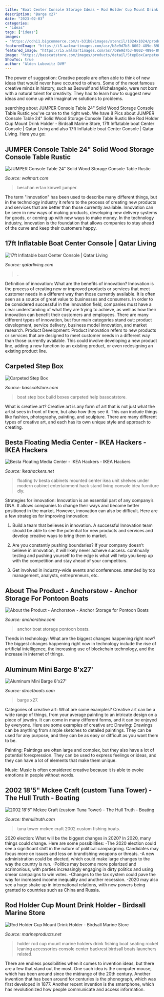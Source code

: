 ```yaml
---
title: "Boat Center Console Storage Ideas ~ Rod Holder Cup Mount Drink Holder"
description: "Barge x27"
date: "2023-02-03"
categories:
- "ideas"
tags: ["ideas"]
images:
- "https://cdn11.bigcommerce.com/s-b31b8/images/stencil/1024x1024/products/505/1442/IMG_1106__98316.1464894963.jpg?c=2"
featuredImage: "https://i5.walmartimages.com/asr/b8e9d7b3-8002-489e-89b8-c64e5d8669ab_1.eaad1c0af9829d3b62f111616860f6c3.jpeg"
featured_image: "https://i5.walmartimages.com/asr/b8e9d7b3-8002-489e-89b8-c64e5d8669ab_1.eaad1c0af9829d3b62f111616860f6c3.jpeg"
image: "https://basscatstore.com/images/products/detail/StepBoxCarpeted04.JPG"
ShowToc: true
author: "Alden Lubowitz DVM"
---
```



The power of suggestion:
Creative people are often able to think of new ideas that would never have occurred to others. Some of the most famous creative minds in history, such as Beowulf and Michelangelo, were not born with a natural talent for creativity. They had to learn how to suggest new ideas and come up with imaginative solutions to problems.

	

		
searching about JUMPER Console Table 24&quot; Solid Wood Storage Console Table Rustic you've came to the right web. We have 8 Pics about JUMPER Console Table 24&quot; Solid Wood Storage Console Table Rustic like Rod Holder Cup Mount Drink Holder - Birdsall Marine Store, 17ft Inflatable boat Center Console | Qatar Living and also 17ft Inflatable boat Center Console | Qatar Living. Here you go:
		
    
## JUMPER Console Table 24&quot; Solid Wood Storage Console Table Rustic

<img loading=lazy src="https://i5.walmartimages.com/asr/b8e9d7b3-8002-489e-89b8-c64e5d8669ab_1.eaad1c0af9829d3b62f111616860f6c3.jpeg" onerror="this.onerror=null;this.src='https://tse3.mm.bing.net/th?id=OIP.GvbvCKc7AoL1mUKug8MoqAHaHa&amp;pid=15.1';" alt="JUMPER Console Table 24&quot; Solid Wood Storage Console Table Rustic">

_Source: walmart.com_

>beschan ertan kinwell jumper. 

	

The term "innovation" has been used to describe many different things, but in the technology industry it refers to the process of creating new products and services that are better than those currently available. Innovation can be seen in new ways of making products, developing new delivery systems for goods, or coming up with new ways to make money. In the technology industry, innovation is the foundation that allows companies to stay ahead of the curve and keep their customers happy.

    
## 17ft Inflatable Boat Center Console | Qatar Living

<img loading=lazy src="http://files.qatarliving.com/styles/horizontal_large/s3/2019/11/10/PHOTO-2019-11-09-13-06-54.jpg?itok=hDm0eeYq" onerror="this.onerror=null;this.src='https://tse4.mm.bing.net/th?id=OIP.Q2K1yEkr30eFQDKlTDdZmwHaNL&amp;pid=15.1';" alt="17ft Inflatable boat Center Console | Qatar Living">

_Source: qatarliving.com_

>. 

	

Definition of innovation: What are the benefits of innovation?
Innovation is the process of creating new or improved products or services that meet customer needs in a different way than those currently available. It is often seen as a source of great value to businesses and consumers. In order to be considered successful in the innovation field, companies must have a clear understanding of what they are trying to achieve, as well as how their innovation can benefit their customers and employees. There are many different types of innovation, but four main categories stand out: product development, service delivery, business model innovation, and market research. Product Development: Product innovation refers to new products or services that are designed to meet customer needs in a different way than those currently available. This could involve developing a new product line, adding a new function to an existing product, or even redesigning an existing product line.

    
## Carpeted Step Box

<img loading=lazy src="https://basscatstore.com/images/products/detail/StepBoxCarpeted04.JPG" onerror="this.onerror=null;this.src='https://tse2.mm.bing.net/th?id=OIP.5fIRnRAb4LQRHgNL2y6njAHaJ3&amp;pid=15.1';" alt="Carpeted Step Box">

_Source: basscatstore.com_

>boat step box build boxes carpeted help basscatstore. 

	

What is creative art?
Creative art is any form of art that is not just what the artist sees in front of them, but also how they see it. This can include things like fashion, photography, painting, and sculpture. There are many different types of creative art, and each has its own unique style and approach to creating.

    
## Besta Floating Media Center - IKEA Hackers - IKEA Hackers

<img loading=lazy src="http://www.ikeahackers.net/wp-content/uploads/2013/06/rsz_img_20110724_212923-760745.jpg" onerror="this.onerror=null;this.src='https://tse4.mm.bing.net/th?id=OIP.TU_kQC8vj3t5XfRCvIUhjQHaFj&amp;pid=15.1';" alt="Besta Floating Media Center - IKEA Hackers - IKEA Hackers">

_Source: ikeahackers.net_

>floating tv besta cabinets mounted center ikea unit shelves under modern cabinet entertainment hack stand living console idea furniture diy. 

	

Strategies for innovation:
Innovation is an essential part of any company’s DNA. It allows companies to change their ways and become better positioned in the market. However, innovation can also be difficult. Here are a few strategies for improving innovation:
1. Build a team that believes in innovation. A successful Innovation team should be able to see the potential for new products and services and develop creative ways to bring them to market.

2. Are you constantly pushing boundaries? If your company doesn’t believe in innovation, it will likely never achieve success. continually testing and pushing yourself to the edge is what will help you keep up with the competition and stay ahead of your competitors.

3. Get involved in industry-wide events and conferences. attended by top management, analysts, entrepreneurs, etc.

    
## About The Product - Anchorstow - Anchor Storage For Pontoon Boats

<img loading=lazy src="https://anchorstow.com/wp-content/uploads/2015/03/boat-anchor-009-4.jpg" onerror="this.onerror=null;this.src='https://tse3.mm.bing.net/th?id=OIP.8O9KSjzZzOzvIOld2QhBHgHaJ4&amp;pid=15.1';" alt="About the Product - Anchorstow - Anchor Storage for Pontoon Boats">

_Source: anchorstow.com_

>anchor boat storage pontoon boats. 

	

Trends in technology: What are the biggest changes happening right now?
The biggest changes happening right now in technology include the rise of artificial intelligence, the increasing use of blockchain technology, and the increase in internet of things.

    
## Aluminum Mini Barge 8&#039;x27&#039;

<img loading=lazy src="https://s.yimg.com/aah/1stdirect/aluminum-mini-barge-8-x27-19.gif" onerror="this.onerror=null;this.src='https://tse4.mm.bing.net/th?id=OIP.vsnv8WeeEJMSuDXVFSQZAQHaHF&amp;pid=15.1';" alt="Aluminum Mini Barge 8&#039;x27&#039;">

_Source: directboats.com_

>barge x27. 

	

Categories of creative art: What are some examples?
Creative art can be a wide range of things, from your average painting to an intricate design on a piece of jewelry. It can come in many different forms, and it can be enjoyed by everyone. Here are some examples of creative art:
Drawing: Drawings can be anything from simple sketches to detailed paintings. They can be used for any purpose, and they can be as easy or difficult as you want them to be.

Painting: Paintings are often large and complex, but they also have a lot of potential forexpression. They can be used to express feelings or ideas, and they can have a lot of elements that make them unique.

Music: Music is often considered creative because it is able to evoke emotions in people without words.

    
## 2002 18&#039;5&quot; Mckee Craft (custom Tuna Tower) - The Hull Truth - Boating

<img loading=lazy src="https://www.thehulltruth.com/attachment.php?attachmentid=220365&amp;stc=1&amp;d=1329009995" onerror="this.onerror=null;this.src='https://tse3.mm.bing.net/th?id=OIP.xZnlr0IfYQtnQB9LToti_gHaEW&amp;pid=15.1';" alt="2002 18&#039;5&quot; Mckee Craft (custom Tuna Tower) - The Hull Truth - Boating">

_Source: thehulltruth.com_

>tuna tower mckee craft 2002 custom fishing boats. 

	

2020 election: What will be the biggest changes in 2020?
In 2020, many things could change. Here are some possibilities:
-The 2020 election could see a significant shift in the nature of political campaigning. Candidates may focus more on issues and less on brandishing weapons or threats. 
-A new administration could be elected, which could make large changes to the way the country is run. 
-Politics may become more polarized and acrimonious, with parties increasingly engaging in dirty politics and using smear campaigns to win votes. 
-Changes to the tax system could pave the way for increased income inequality and another recession. 
-2020 may also see a huge shake up in international relations, with new powers being granted to countries such as China and Russia.

    
## Rod Holder Cup Mount Drink Holder - Birdsall Marine Store

<img loading=lazy src="https://cdn11.bigcommerce.com/s-b31b8/images/stencil/1024x1024/products/505/1442/IMG_1106__98316.1464894963.jpg?c=2" onerror="this.onerror=null;this.src='https://tse1.mm.bing.net/th?id=OIP.uWBoCGlspdXodXtAagFroQHaLH&amp;pid=15.1';" alt="Rod Holder Cup Mount Drink Holder - Birdsall Marine Store">

_Source: marineproducts.net_

>holder rod cup mount marine holders drink fishing boat seating rocket leaning accessories console center backrest birdsall boats launchers related. 

	

There are endless possibilities when it comes to invention ideas, but there are a few that stand out the most. One such idea is the computer mouse, which has been around since the midrange of the 20th century. Another invention that has been around for centuries is the phonograph, which was first developed in 1877. Another recent invention is the smartphone, which has revolutionized how people communicate and access information.

